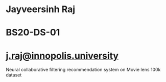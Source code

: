 # Jayveersinh Raj
# BS20-DS-01
# j.raj@innopolis.university
Neural collaborative filtering recommendation system on Movie lens 100k dataset
